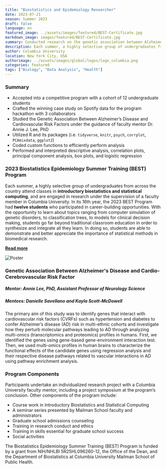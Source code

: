 ```yaml
---
title: "Biostatistics and Epidemiology Researcher"
date: 2023-07-21
season: Summer 2023
draft: false
language: en
featured_image: ../assets/images/featured/BEST-Certificate.jpg
markdown_image: images/featured/BEST-Certificate.jpg
summary: Conducted research on the genetic association between Alzheimer's and cardiovascular risk factors and attended classes in R and Statistics during the Biostatistics and Epidemiology Summer Training Program. 
description: Each summer, a highly selective group of undergraduates from across the country attend classes in __introductory biostatistics and statistical computing__, and are engaged in research under the supervision of a faculty member in Columbia University. In its 16th year, the 2023 BEST Program had __twelve students__ who participated in career-building opportunities. With the opportunity to learn about topics ranging from computer simulation of genetic disorders, to classification trees, to models for clinical decision making, students go far beyond traditional classroom education in order to synthesize and integrate all they learn. In doing so, students are able to demonstrate and better appreciate the importance of statistical methods in biomedical research.
author: Columbia University
location: New York City, USA
authorimage: ../assets/images/global/logos/logo_columbia.png
categories: Featured
tags: ["Biology", "Data Analysis", "Health"]
---
```


### Summary

- Accepted into a competitive program with a cohort of 12 undergraduate students
- Crafted the winning case study on Spotify data for the program hackathon with 3 collaborators
- Studied the Genetic Association Between Alzheimer’s Disease and Cardiovascular Risk Factors under the guidance of faculty mentor Dr. Annie J. Lee, PhD
- Utilized R and its packages (i.e. `tidyverse`, `knitr`, `psych`, `corrplot`, `PCAmixdata`, `ggplot2`)
- Coded custom functions to efficiently perform analysis
- Performed and interpreted descriptive analysis, correlation plots, principal component analysis, box plots, and logistic regression

### 2023 Biostatistics Epidemiology Summer Training (BEST) Program

Each summer, a highly selective group of undergraduates from across the country attend classes in __introductory biostatistics and statistical computing__, and are engaged in research under the supervision of a faculty member in Columbia University. In its 16th year, the 2023 BEST Program had __twelve students__ who participated in career-building opportunities. With the opportunity to learn about topics ranging from computer simulation of genetic disorders, to classification trees, to models for clinical decision making, students go far beyond traditional classroom education in order to synthesize and integrate all they learn. In doing so, students are able to demonstrate and better appreciate the importance of statistical methods in biomedical research.

__[Read more](https://www.publichealth.columbia.edu/academics/departments/biostatistics/news-events/newsletter/2023-issue/2023-best-program)__

<!-- ![Poster](/images/posts/BEST-Poster.png) links to static-->
<img src="/images/posts/BEST-Poster.png" alt="Poster" style="max-width: 100%; height: auto;" />

### Genetic Association Between Alzheimer's Disease and Cardio-Cerebrovascular Risk Factor

##### __Mentor__: Annie Lee, PhD, Assistant Professor of Neurology Science
##### __Mentees__: Danielle Savellano and Kayla Scott-McDowell

The primary aim of this study was to identify genes that interact with cardiovascular risk factors (CVRFs) such as hypertension and diabetes to confer Alzheimer’s disease (AD) risk in multi-ethnic cohorts and investigate how they perturb molecular pathways leading to AD through analyzing multi-omics (transcriptomics and proteomics) profiles in humans. First, we identified the genes using gene-based gene-environment interaction test.  Then, we used multi-omics profiles in human brains to characterize the functional effects of the candidate genes using regression analysis and their respective disease pathways related to vascular interactions in AD using pathway enrichment analysis.


### Program Components

Participants undertake an individualized research project with a Columbia University faculty mentor, including a project symposium at the program’s conclusion. Other components of the program include:

- Course work in Introductory Biostatistics and Statistical Computing
- A seminar series presented by Mailman School faculty and administrators
- Graduate school admissions counseling
- Training in research conduct and ethics
- Training in skills essential for graduate school success
- Social activities

The Biostatistics Epidemiology Summer Training (BEST) Program is funded by a grant from NIH/NHLBI 5R25HL096260-12, the Office of the Dean, and the Department of Biostatistics at Columbia University Mailman School of Public Health.